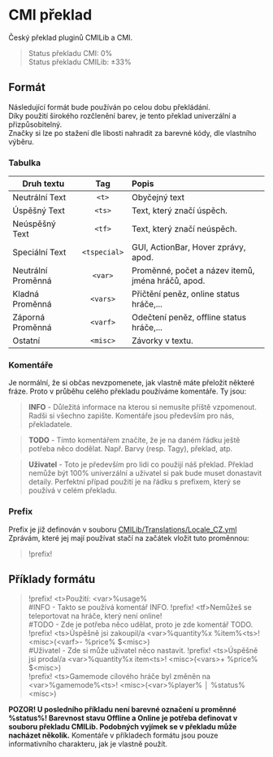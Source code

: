 # CMI překlad
Český překlad pluginů CMILib a CMI.  
> Status překladu CMI: 0%  
> Status překladu CMILib: ±33%

## Formát
Následující formát bude používán po celou dobu překládání.<br/>
Díky použití širokého rozčlenění barev, je tento překlad univerzální a přizpůsobitelný.<br/>
Značky si lze po stažení dle libosti nahradit za barevné kódy, dle vlastního výběru.

### Tabulka
| Druh textu | Tag | Popis |
| --- | :---: | :--- |
| Neutrální Text | `<t>` | Obyčejný text |
| Úspěšný Text | `<ts>` | Text, který značí úspěch. |
| Neúspěšný Text | `<tf>` | Text, který značí neúspěch. |
| Speciální Text | `<tspecial>` | GUI, ActionBar, Hover zprávy, apod. |
| Neutrální Proměnná | `<var>` | Proměnné, počet a název itemů, jména hráčů, apod. |
| Kladná Proměnná | `<vars>` | Přičtění peněz, online status hráče,... |
| Záporná Proměnná | `<varf>` | Odečtení peněz, offline status hráče,... |
| Ostatní | `<misc>` | Závorky v textu. |

### Komentáře
Je normální, že si občas nevzpomenete, jak vlastně máte přeložit některé fráze. Proto v průběhu celého překladu používáme komentáře. Ty jsou:
> **INFO** - Důležitá informace na kterou si nemusíte příště vzpomenout. Radši si všechno zapište. Komentáře jsou především pro nás, překladatele. 
   
> **TODO** - Tímto komentářem značíte, že je na daném řádku ještě potřeba něco dodělat. Např. Barvy (resp. Tagy), překlad, atp.
   
> **Uživatel** - Toto je především pro lidi co použijí náš překlad. Překlad nemůže být 100% univerzální a uživatel si pak bude muset donastavit detaily. Perfektní případ použití je na řádku s prefixem, který se používá v celém překladu.

### Prefix
Prefix je již definován v souboru [CMILib/Translations/Locale_CZ.yml](CMILib/Translations/Locale_CZ.yml)<br/>
Zprávám, které jej mají používat stačí na začátek vložit tuto proměnnou:
> !prefix!

## Příklady formátu
> !prefix! \<t>Použití: \<var>%usage%<br/> #INFO - Takto se používá komentář INFO.
> !prefix! \<tf>Nemůžeš se teleportovat na hráče, který není online!<br/> #TODO - Zde je potřeba něco udělat, proto je zde komentář TODO.
> !prefix! \<ts>Úspěšně jsi zakoupil/a \<var>%quantity%x %item%\<ts>! \<misc>(\<varf>- %price% $\<misc>)<br/> #Uživatel - Zde si může uživatel něco nastavit.
> !prefix! \<ts>Úspěšně jsi prodal/a \<var>%quantity%x item\<ts>! \<misc>(\<vars>+ %price% $\<misc>)<br/>
> !prefix! \<ts>Gamemode cílového hráče byl změněn na \<var>%gamemode%\<ts>! \<misc>(\<var>%player% │ %status%\<misc>)<br/>

**POZOR! U posledního příkladu není barevné označení u proměnné %status%! Barevnost stavu Offline a Online je potřeba definovat v souboru překladu CMILib. Podobných vyjímek se v překladu může nacházet několik.**
Komentáře v příkladech formátu jsou pouze informativního charakteru, jak je vlastně použít.
